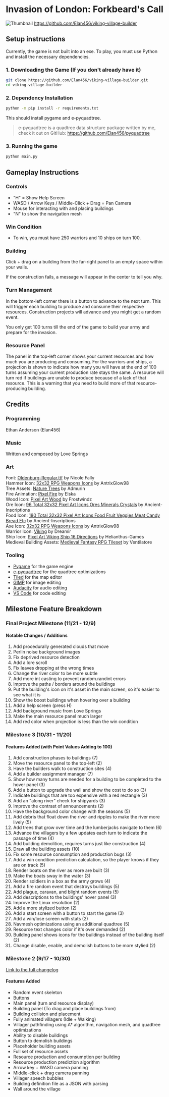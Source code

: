 # Invasion of London: Forkbeard's Call
![Thumbnail](assets/misc/thumbnail.png)
https://github.com/Elan456/viking-village-builder

## Setup instructions
Currently, the game is not built into an exe. To play, you must use Python and install the necessary dependencies.

### 1. Downloading the Game (If you don't already have it)
```sh
git clone https://github.com/Elan456/viking-village-builder.git
cd viking-village-builder
```

### 2. Dependency Installation

```sh
python -m pip install -r requirements.txt
```

This should install pygame and e-pyquadtree.

> e-pyquadtree is a quadtree data structure package written by me, check it out on GitHub: https://github.com/Elan456/pyquadtree

### 3. Running the game 

```sh
python main.py 
```

## Gameplay Instructions 

### Controls

- "H" = Show Help Screen
- WASD / Arrow Keys / Middle-Click + Drag = Pan Camera
- Mouse for interacting with and placing buildings
- "N" to show the navigation mesh

### Win Condition
- To win, you must have 250 warriors and 10 ships on turn 100. 

### Building

Click + drag on a building from the far-right panel to an empty space within your walls.

If the construction fails, a message will appear in the center to tell you why.

### Turn Management

In the bottom-left corner there is a button to advance to the next turn. This will
trigger each building to produce and consume their respective resources.
Construction projects will advance and you might get a random event.

You only get 100 turns till the end of the game to build your army and prepare for the invasion.

### Resource Panel

The panel in the top-left corner shows your current resources and how much you are producing and consuming.
For the warriors and ships, a projection is shown to indicate how many you will have at the end of 100 turns assuming your current production rate stays the same. 
A resource will turn red if buildings are unable to produce because of a lack of that resource. This is a warning that you need to build more of that resource-producing building.

## Credits

### Programming
Ethan Anderson (Elan456)

### Music
Written and composed by Love Springs

### Art
Font: [Oldenburg-Regular.ttf](https://www.1001fonts.com/oldenburg-font.html) by Nicole Fally  
Hammer Icon: [32x32 RPG Weapons Icons](https://antrixglow98.itch.io/32x32rpgweaponsicons) by AntrixGlow98  
Tree Assets: [Nature Trees](https://admurin.itch.io/nature-trees?download) by Admurin  
Fire Animation: [Pixel Fire](https://elska.itch.io/pixel-fire) by Elska  
Wood Icon: [Pixel Art Wood](https://frostwindz.itch.io/pixel-art-wood) by Frostwindz  
Ore Icon: [96 Total 32x32 Pixel Art Icons Ores Minerals Crystals](https://ancient-inscriptions.itch.io/96-total-32x32-pixel-art-icons-ores-minerals-crystals) by Ancient-Inscriptions  
Food Icon: [180 Total 32x32 Pixel Art Icons Food Fruit Veggies Meat Candy Bread Etc](https://ancient-inscriptions.itch.io/180-total-32x32-pixel-art-icons-food-fruit-veggies-meat-candy-bread-etc) by Ancient-Inscriptions  
Axe Icon: [32x32 RPG Weapons Icons](https://antrixglow98.itch.io/32x32rpgweaponsicons) by AntrixGlow98  
Warrior Icon: [Viking](https://dreamir.itch.io/viking) by Dreamir  
Ship Icon: [Pixel Art Viking Ship 16 Directions](https://helianthus-games.itch.io/pixel-art-viking-ship-16-directions) by Helianthus-Games  
Medieval Building Assets: [Medieval Fantasy RPG Tileset](https://ventilatore.itch.io/the-fantasy-tileset) by Ventilatore  

### Tooling
- [Pygame](https://www.pygame.org/news) for the game engine
- [e-pyquadtree](https://github.com/Elan456/pyquadtree) for the quadtree optimizations
- [Tiled](https://www.mapeditor.org/) for the map editor
- [GIMP](https://www.gimp.org/) for image editing
- [Audacity](https://www.audacityteam.org/) for audio editing
- [VS Code](https://code.visualstudio.com/) for code editing

## Milestone Feature Breakdown


### Final Project Milestone (11/21 - 12/9)

#### Notable Changes / Additions 
1. Add procedurally generated clouds that move 
2. Perlin noise background images
3. Fix deprived resource detection
4. Add a lore scroll
5. Fix leaves dropping at the wrong times
6. Change the river color to be more subtle
7. Add more int casting to prevent random.randint errors
8. Improve the paths / borders around the buildings
9. Put the building's icon on it's asset in the main screen, so it's easier to see what it is
10. Show the boost buildings when hovering over a building
11. Add a help screen (press H)
12. Add background music from Love Springs
13. Make the main resource panel much larger
14. Add red color when projection is less than the win condition


### Milestone 3 (10/31 - 11/20)

#### Features Added (with Point Values Adding to 100)
1. Add construction phases to buildings (7)
2. Move the resource panel to the top-left (2)
3. Have the builders walk to construction sites (4)
4. Add a builder assignment manager (7)
5. Show how many turns are needed for a building to be completed to the hover panel (3)
6. Add a button to upgrade the wall and show the cost to do so (3)
7. Indicate buildings that are too expensive with a red rectangle (3)
8. Add an "along river" check for shipyards (3)
9. Improve the contrast of announcements (2)
10. Have the background color change with the seasons (5)
11. Add debris that float down the river and ripples to make the river more lively (5)
12. Add trees that grow over time and the lumberjacks navigate to them (6)
13. Advance the villagers by a few updates each turn to indicate the passage of time (4)
14. Add building demolition, requires turns just like construction (4)
15. Draw all the building assets (10)
16. Fix some resource consumption and production bugs (3)
17. Add a win condition prediction calculation, so the player knows if they are on track (5)
18. Render boats on the river as more are built (3)
19. Make the boats sway in the water (3)
20. Render soldiers in a box as the army grows (4)
21. Add a fire random event that destroys buildings (5)
22. Add plague, caravan, and blight random events (5)
23. Add descriptions to the buildings' hover panel (3)
24. Improve the Linux resolution (2)
25. Add a more stylized button (2)
26. Add a start screen with a button to start the game (3)
27. Add a win/lose screen with stats (2)
28. Navmesh optimizations using an additional quadtree (5)
29. Resource text changes color if it's over demanded (2)
30. Building panel shows icons for the buildings instead of the building itself (2)
31. Change disable, enable, and demolish buttons to be more stylied (2)

### Milestone 2 (9/17 - 10/30)

[Link to the full changelog](https://github.com/Elan456/viking-village-builder/commits/0.1)

#### Features Added
- Random event skeleton
- Buttons
- Main panel (turn and resource display)
- Building panel (To drag and place buildings from)
- Building collision and placement
- Fully animated villagers (Idle + Walking)
- Villager pathfinding using A* algorithm, navigation mesh, and quadtree optimizations
- Ability to disable buildings
- Button to demolish buildings
- Placeholder building assets
- Full set of resource assets
- Resource production and consumption per building
- Resource production prediction algorithm
- Arrow key + WASD camera panning
- Middle-click + drag camera panning
- Villager speech bubbles
- Building definition file as a JSON with parsing
- Wall around the village
